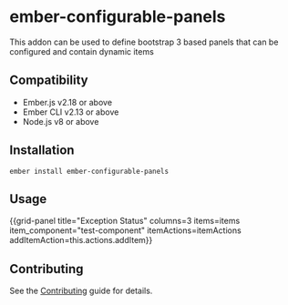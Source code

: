 ember-configurable-panels
==============================================================================

This addon can be used to define bootstrap 3 based panels that can be 
configured and contain dynamic items


Compatibility
------------------------------------------------------------------------------

* Ember.js v2.18 or above
* Ember CLI v2.13 or above
* Node.js v8 or above


Installation
------------------------------------------------------------------------------

```
ember install ember-configurable-panels
```


Usage
------------------------------------------------------------------------------

{{grid-panel 
    title="Exception Status" 
    columns=3 
    items=items 
    item_component="test-component" 
    itemActions=itemActions 
    addItemAction=this.actions.addItem}}


Contributing
------------------------------------------------------------------------------

See the [Contributing](CONTRIBUTING.md) guide for details.
